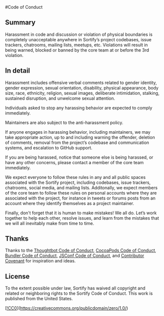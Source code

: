 #Code of Conduct

## Summary

Harassment in code and discussion or violation of physical boundaries is completely unacceptable anywhere in Sortify’s project codebases, issue trackers, chatrooms, mailing lists, meetups, etc. Violations will result in being warned, blocked or banned by the core team at or before the 3rd violation.

## In detail

Harassment includes offensive verbal comments related to gender identity, gender expression, sexual orientation, disability, physical appearance, body size, race, ethnicity, religion, sexual images, deliberate intimidation, stalking, sustained disruption, and unwelcome sexual attention.

Individuals asked to stop any harassing behavior are expected to comply immediately.

Maintainers are also subject to the anti-harassment policy.

If anyone engages in harassing behavior, including maintainers, we may take appropriate action, up to and including warning the offender, deletion of comments, removal from the project’s codebase and communication systems, and escalation to GitHub support.

If you are being harassed, notice that someone else is being harassed, or have any other concerns, please contact a member of the core team immediately. 

We expect everyone to follow these rules in any and all public spaces associated with the Sortify project, including codebases, issue trackers, chatrooms, social media, and mailing lists. Additonally, we expect members of the core team to follow these rules on personal accounts where they are associated with the project, for instance in tweets or forums posts from an account where they identify themselves as a project maintainer. 

Finally, don't forget that it is human to make mistakes! We all do. Let’s work together to help each other, resolve issues, and learn from the mistakes that we will all inevitably make from time to time.

## Thanks

Thanks to the [Thoughtbot Code of Conduct](https://thoughtbot.com/open-source-code-of-conduct), [CocoaPods Code of Conduct](https://github.com/CocoaPods/CocoaPods/blob/master/CODE_OF_CONDUCT.md), [Bundler Code of Conduct](http://bundler.io/conduct.html), [JSConf Code of Conduct](http://jsconf.com/codeofconduct.html), and [Contributor Covenant](http://contributor-covenant.org/) for inspiration and ideas.

## License

To the extent possible under law, Sortify has waived all copyright and related or neighboring rights to the Sortify Code of Conduct. This work is published from the United States. 

[[!CC0](https://i.creativecommons.org/p/zero/1.0/88x31.png)](https://creativecommons.org/publicdomain/zero/1.0/)
